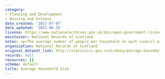 ```yaml
---
category:
- Planning and Development
- Housing and Estates
date_created: '2017-07-07'
date_updated: '2021-06-25'
license: https://www.nationalarchives.gov.uk/doc/open-government-licence/version/3/
maintainer: National Records of Scotland
notes: <p>The average number of people per household in each council area and in Scotland</p>
organization: National Records of Scotland
original_dataset_link: http://statistics.gov.scot/data/average-household-size
records: null
resources: []
schema: default
title: Average Household Size
---
```

